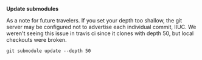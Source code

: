 **Update submodules**

As a note for future travelers. If you set your depth too shallow, the git server may be configured not to advertise each individual commit, IIUC. We weren't seeing this issue in travis ci since it clones with depth 50, but local checkouts were broken.

`git submodule update --depth 50`